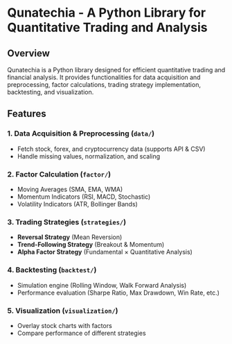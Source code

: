 # Qunatechia - A Python Library for Quantitative Trading and Analysis

## Overview
Qunatechia is a Python library designed for efficient quantitative trading and financial analysis. It provides functionalities for data acquisition and preprocessing, factor calculations, trading strategy implementation, backtesting, and visualization.

## Features
### 1. Data Acquisition & Preprocessing (`data/`)
- Fetch stock, forex, and cryptocurrency data (supports API & CSV)
- Handle missing values, normalization, and scaling

### 2. Factor Calculation (`factor/`)
- Moving Averages (SMA, EMA, WMA)
- Momentum Indicators (RSI, MACD, Stochastic)
- Volatility Indicators (ATR, Bollinger Bands)

### 3. Trading Strategies (`strategies/`)
- **Reversal Strategy** (Mean Reversion)
- **Trend-Following Strategy** (Breakout & Momentum)
- **Alpha Factor Strategy** (Fundamental × Quantitative Analysis)

### 4. Backtesting (`backtest/`)
- Simulation engine (Rolling Window, Walk Forward Analysis)
- Performance evaluation (Sharpe Ratio, Max Drawdown, Win Rate, etc.)

### 5. Visualization (`visualization/`)
- Overlay stock charts with factors
- Compare performance of different strategies


